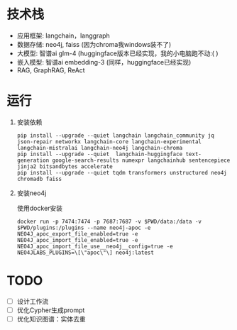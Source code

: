 # 技术栈
- 应用框架: langchain，langgraph
- 数据存储: neo4j, faiss (因为chroma我windows装不了)
- 大模型: 智谱ai glm-4 (huggingface版本已经实现，我的小电脑跑不动:( )
- 嵌入模型: 智谱ai embedding-3 (同样，huggingface已经实现)
- RAG, GraphRAG, ReAct

# 运行
1. 安装依赖
    ```commandline
    pip install --upgrade --quiet langchain langchain_community jq json-repair networkx langchain-core langchain-experimental langchain-mistralai langchain-neo4j langchain-chroma
    pip install --upgrade --quiet  langchain-huggingface text-generation google-search-results numexpr langchainhub sentencepiece jinja2 bitsandbytes accelerate
    pip install --upgrade --quiet tqdm transformers unstructured neo4j chromadb faiss
    ```

2. 安装neo4j

    使用docker安装
    ```commandline
    docker run -p 7474:7474 -p 7687:7687 -v $PWD/data:/data -v $PWD/plugins:/plugins --name neo4j-apoc -e NEO4J_apoc_export_file_enabled=true -e NEO4J_apoc_import_file_enabled=true -e NEO4J_apoc_import_file_use__neo4j__config=true -e NEO4JLABS_PLUGINS=\[\"apoc\"\] neo4j:latest
    ```
   
# TODO
- [ ] 设计工作流
- [ ] 优化Cypher生成prompt
- [ ] 优化知识图谱：实体去重

